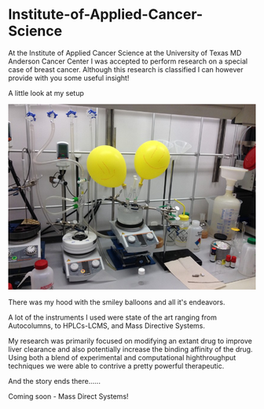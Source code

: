 # Institute-of-Applied-Cancer-Science

At the Institute of Applied Cancer Science at the University of Texas MD Anderson Cancer Center I was accepted to perform research on a special case of breast cancer. Although this research is classified I can however provide with you some useful insight! 

A little look at my setup 

![ScreenShot](https://github.com/Sulstice/Institute-of-Applied-Cancer-Science/blob/master/imgs/smileyChem.jpg)


There was my hood with the smiley balloons and all it's endeavors. 

A lot of the instruments I used were state of the art ranging from Autocolumns, to HPLCs-LCMS, and Mass Directive Systems. 

My research was primarily focused on modifying an extant drug to improve liver clearance and also potentially increase the binding affinity of the drug. Using both a blend of experimental and computational highthroughput techniques we were able to contrive a pretty powerful therapeutic. 

And the story ends there......

Coming soon - Mass Direct Systems!

